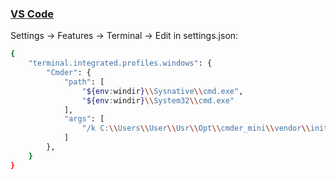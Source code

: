 ### [VS Code](https://code.visualstudio.com)

Settings → Features → Terminal → Edit in settings.json:

```sh
{
    "terminal.integrated.profiles.windows": {
        "Cmder": {
            "path": [
                "${env:windir}\\Sysnative\\cmd.exe",
                "${env:windir}\\System32\\cmd.exe"
            ],
            "args": [
                "/k C:\\Users\\User\\Usr\\Opt\\cmder_mini\\vendor\\init.bat"
            ]
        },
    }
}
```